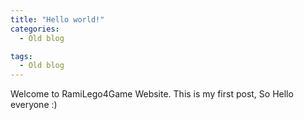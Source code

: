 ```yaml
---
title: "Hello world!"
categories:
  - Old blog

tags:
  - Old blog
---
```


Welcome to RamiLego4Game Website. This is my first post, So Hello everyone :)